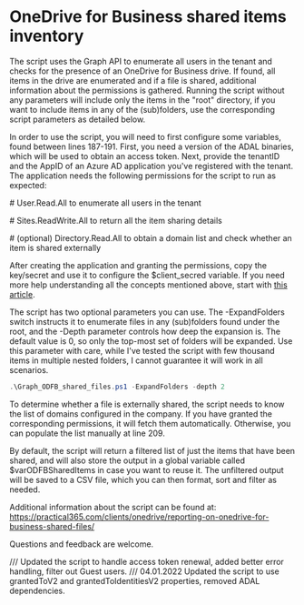 # OneDrive for Business shared items inventory

The script uses the Graph API to enumerate all users in the tenant and checks for the presence of an OneDrive for Business drive. If found, all items in the drive are enumerated and if a file is shared, additional information about the permissions is gathered. Running the script without any parameters will include only the items in the "root" directory, if you want to include items in any of the (sub)folders, use the corresponding script parameters as detailed below.

In order to use the script, you will need to first configure some variables, found between lines 187-191. First, you need a version of the ADAL binaries, which will be used to obtain an access token. Next, provide the tenantID and the AppID of an Azure AD application you've registered with the tenant. The application needs the following permissions for the script to run as expected:

\#    User.Read.All to enumerate all users in the tenant

\#    Sites.ReadWrite.All to return all the item sharing details

\#    (optional) Directory.Read.All to obtain a domain list and check whether an item is shared externally

After creating the application and granting the permissions, copy the key/secret and use it to configure the $client_secred variable. If you need more help understanding all the concepts mentioned above, start with [this article](https://docs.microsoft.com/en-us/graph/auth/auth-concepts).

The script has two optional parameters you can use. The -ExpandFolders switch instructs it to enumerate files in any (sub)folders found under the root, and the -Depth parameter controls how deep the expansion is. The default value is 0, so only the top-most set of folders will be expanded. Use this parameter with care, while I've tested the script with few thousand items in multiple nested folders, I cannot guarantee it will work in all scenarios.

```PowerShell
.\Graph_ODFB_shared_files.ps1 -ExpandFolders -depth 2
```
To determine whether a file is externally shared, the script needs to know the list of domains configured in the company. If you have granted the corresponding permissions, it will fetch them automatically. Otherwise, you can populate the list manually at line 209.

By default, the script will return a filtered list of just the items that have been shared, and will also store the output in a global variable called $varODFBSharedItems in case you want to reuse it. The unfiltered output will be saved to a CSV file, which you can then format, sort and filter as needed.

Additional information about the script can be found at: https://practical365.com/clients/onedrive/reporting-on-onedrive-for-business-shared-files/

Questions and feedback are welcome.

/// Updated the script to handle access token renewal, added better error handling, filter out Guest users.
/// 04.01.2022 Updated the script to use grantedToV2 and grantedToIdentitiesV2 properties, removed ADAL dependencies.
